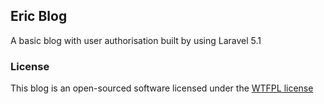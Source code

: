 ## Eric Blog

A basic blog with user authorisation built by using Laravel 5.1

### License

This blog is an open-sourced software licensed under the [WTFPL license](http://www.wtfpl.net/)
